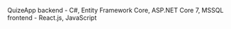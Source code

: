 QuizeApp
backend - C#, Entity Framework Core, ASP.NET Core 7, MSSQL
frontend - React.js, JavaScript

